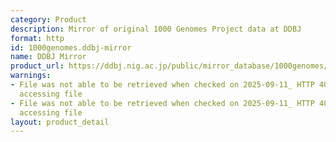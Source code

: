 ```yaml
---
category: Product
description: Mirror of original 1000 Genomes Project data at DDBJ
format: http
id: 1000genomes.ddbj-mirror
name: DDBJ Mirror
product_url: https://ddbj.nig.ac.jp/public/mirror_database/1000genomes/
warnings:
- File was not able to be retrieved when checked on 2025-09-11_ HTTP 403 error when
  accessing file
- File was not able to be retrieved when checked on 2025-09-11_ HTTP 403 error when
  accessing file
layout: product_detail
---
```


